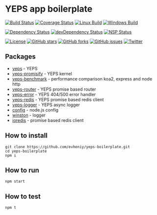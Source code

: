 # YEPS app boilerplate

[![Build Status](https://travis-ci.org/evheniy/yeps-boilerplate.svg?branch=master)](https://travis-ci.org/evheniy/yeps-boilerplate)
[![Coverage Status](https://coveralls.io/repos/github/evheniy/yeps-boilerplate/badge.svg?branch=master)](https://coveralls.io/github/evheniy/yeps-boilerplate?branch=master)
[![Linux Build](https://img.shields.io/travis/evheniy/yeps-boilerplate/master.svg?label=linux)](https://travis-ci.org/evheniy/)
[![Windows Build](https://img.shields.io/appveyor/ci/evheniy/yeps-boilerplate/master.svg?label=windows)](https://ci.appveyor.com/project/evheniy/yeps-boilerplate)

[![Dependency Status](https://david-dm.org/evheniy/yeps-boilerplate.svg)](https://david-dm.org/evheniy/yeps-boilerplate)
[![devDependency Status](https://david-dm.org/evheniy/yeps-boilerplate/dev-status.svg)](https://david-dm.org/evheniy/yeps-boilerplate#info=devDependencies)
[![NSP Status](https://img.shields.io/badge/NSP%20status-no%20vulnerabilities-green.svg)](https://travis-ci.org/evheniy/yeps-boilerplate)

[![License](https://img.shields.io/badge/license-MIT-blue.svg)](https://raw.githubusercontent.com/evheniy/yeps-boilerplate/master/LICENSE)
[![GitHub stars](https://img.shields.io/github/stars/evheniy/yeps-boilerplate.svg)](https://github.com/evheniy/yeps-boilerplate/stargazers)
[![GitHub forks](https://img.shields.io/github/forks/evheniy/yeps-boilerplate.svg)](https://github.com/evheniy/yeps-boilerplate/network)
[![GitHub issues](https://img.shields.io/github/issues/evheniy/yeps-boilerplate.svg)](https://github.com/evheniy/yeps-boilerplate/issues)
[![Twitter](https://img.shields.io/twitter/url/https/github.com/evheniy/yeps-boilerplate.svg?style=social)](https://twitter.com/intent/tweet?text=Wow:&url=%5Bobject%20Object%5D)

## Packages

* [yeps](https://github.com/evheniy/yeps) - YEPS
* [yeps-promisify](https://github.com/evheniy/yeps-promisify) - YEPS kernel
* [yeps-benchmark](https://github.com/evheniy/yeps-benchmark) - performance comparison koa2, express and node http
* [yeps-router](https://github.com/evheniy/yeps-router) - YEPS promise based router
* [yeps-error](https://github.com/evheniy/yeps-error) - YEPS 404/500 error handler
* [yeps-redis](https://github.com/evheniy/yeps-redis) - YEPS promise based redis client
* [yeps-logger](https://github.com/evheniy/yeps-logger) - YEPS async logger
* [config](https://github.com/lorenwest/node-config) - node.js config
* [winston](https://github.com/winstonjs/winston) - logger
* [ioredis](https://github.com/luin/ioredis) - promise based redis client

## How to install

    git clone https://github.com/evheniy/yeps-boilerplate.git
    cd yeps-boilerplate
    npm i
    
## How to run

    npm start
    
## How to test

    npm t